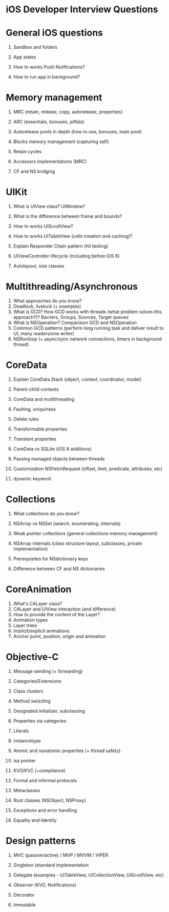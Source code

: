 # iOS Developer Interview Questions

# General iOS questions

1) Sandbox and folders

2) App states

3) How to works Push Notifications?

4) How to run app in background?



# Memory management

1) MRC (retain, release, copy, autorelease, properties)

2) ARC (essentials, bonuses, pitfals)
3) Autorelease pools in depth (how to use, bonuses, main pool)
4) Blocks memory management (capturing self)
5) Retain cycles
6) Accessors implementations (MRC)
7) CF and NS bridging


# UIKit

1) What is UIView class? UIWindow?

2) What is the difference between frame and bounds?

3) How to works UIScrollView?

4) How to works UITableView (cells creation and caching)?

5) Explain Responder Chain pattern (hit testing)

6) UIViewController lifecycle (including before iOS 6)

7) Autolayout, size classes


# Multithreading/Asynchronous 

1) What approaches do you know?
2) Deadlock, livelock (+ examples)
3) What is GCD? How GCD works with threads (what problem solves this approach?)? Barriers, Groups, Sources, Target queues
4) What is NSOperation? Comparision GCD and NSOperation
5) Common GCD patterns (perform long running task and deliver result to UI, many readers/one writer)
6) NSRunloop (+ async/sync network connections, timers in background thread)


# CoreData

1) Explain CoreData Stack (object, context, coordinator, model)

2) Parent-child contexts

3) CoreData and multithreading

4) Faulting, uniquiness 

5) Delete rules

6) Transformable properties

7) Transient properties

8) CoreData vs SQLite (iOS 8 additions)

9) Passing managed objects between threads

10) Customization NSFetchRequest (offset, limit, predicate, attributes, etc)

11) dynamic keyword


# Collections

1) What collections do you know?

2) NSArray vs NSSet (search, enumerating, internals)

3) Weak pointer collections (general collections memory management)

4) NSArray internals (class structure layout, subclasses, private implementation)

5) Prerequisites for NSdictionary keys

6) Difference between CF and NS dictionaries 


# CoreAnimation

1) What's CALayer class?
2) CALayer and UIView interaction (and difference)
3) How to provide the content of the Layer?
4) Animation types
5) Layer trees
6) Implicit/explicit animations
7) Anchor point, position, origin and animation


# Objective-C

1) Message sending (+ forwarding)

2) Categories/Extensions

3) Class clusters

4) Method swizzling

5) Designated initializer, subclassing

6) Properties via categories

7) Literals

8) instancetype

9) Atomic and nonatomic properties (+ thread safety)

10) isa pointer

11) KVO/KVC (+compilance)

12) Formal and informal protocols

13) Metaclasses

14) Root classes (NSObject, NSProxy)

15) Exceptions and error handling

16) Equality and Identity


# Design patterns

1) MVC (passive/active) / MVP / MVVM / VIPER

2) Singleton (standard implementation

3) Delegate (examples - UITableView, UICollectionView, UIScrollView, etc)

4) Observer (KVO, Notifications)

5) Decorator

6) Immutable


